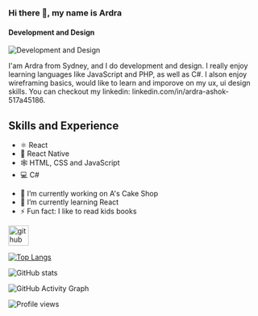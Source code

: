 ### Hi there 👋, my name is Ardra
#### Development and Design
![Development and Design](https://arturssmirnovs.github.io/github-profile-readme-generator/images/banner.png)

I'am Ardra from Sydney, and I do development and design. I really enjoy learning languages like JavaScript and PHP, as well as C#. I alson enjoy wireframing basics, would like to learn and imporove on my ux, ui design skills.  You can checkout my linkedin: linkedin.com/in/ardra-ashok-517a45186. 

## Skills and Experience
* ⚛ React
* 📱 React Native
* 🕸 HTML, CSS and JavaScript
* 💻 C#



- 🔭 I’m currently working on A's Cake Shop 
- 🌱 I’m currently learning React 
- ⚡ Fun fact: I like to read kids books 


[<img src='https://cdn.jsdelivr.net/npm/simple-icons@3.0.1/icons/github.svg' alt='github' height='40'>](https://github.com/ArdraWorksRepo)  

[![Top Langs](https://github-readme-stats.vercel.app/api/top-langs/?username=ArdraWorksRepo)](https://github.com/anuraghazra/github-readme-stats)

![GitHub stats](https://github-readme-stats.vercel.app/api?username=ArdraWorksRepo&show_icons=true&count_private=true)  

![GitHub Activity Graph](https://activity-graph.herokuapp.com/graph?username=ArdraWorksRepo)  

![Profile views](https://gpvc.arturio.dev/ArdraWorksRepo)  

